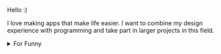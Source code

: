 


Hello :) 

I love making apps that make life easier. I want to combine my design experience with programming and take part in larger projects in this field.

<details>

<summary>For Funny</summary>




<!--START_SECTION:waka-->
![Code Time](http://img.shields.io/badge/Code%20Time-203%20hrs%2032%20mins-blue)

![Profile Views](http://img.shields.io/badge/Profile%20Views-3-blue)

**🐱 My GitHub Data** 

> 🏆 613 Contributions in the Year 2022
 > 
> 📦 78.0 kB Used in GitHub's Storage 
 > 
> 💼 Opted to Hire
 > 
> 📜 53 Public Repositories 
 > 
> 🔑 2 Private Repositories  
 > 
**I'm a Night 🦉** 

```text
🌞 Morning    91 commits     ████░░░░░░░░░░░░░░░░░░░░░   16.67% 
🌆 Daytime    162 commits    ███████░░░░░░░░░░░░░░░░░░   29.67% 
🌃 Evening    136 commits    ██████░░░░░░░░░░░░░░░░░░░   24.91% 
🌙 Night      157 commits    ███████░░░░░░░░░░░░░░░░░░   28.75%

```
📅 **I'm Most Productive on Monday** 

```text
Monday       104 commits    ████░░░░░░░░░░░░░░░░░░░░░   19.05% 
Tuesday      56 commits     ██░░░░░░░░░░░░░░░░░░░░░░░   10.26% 
Wednesday    73 commits     ███░░░░░░░░░░░░░░░░░░░░░░   13.37% 
Thursday     70 commits     ███░░░░░░░░░░░░░░░░░░░░░░   12.82% 
Friday       102 commits    ████░░░░░░░░░░░░░░░░░░░░░   18.68% 
Saturday     59 commits     ██░░░░░░░░░░░░░░░░░░░░░░░   10.81% 
Sunday       82 commits     ███░░░░░░░░░░░░░░░░░░░░░░   15.02%

```


📊 **This Week I Spent My Time On** 

```text
⌚︎ Time Zone: Europe/Istanbul

💬 Programming Languages: 
TypeScript               3 hrs 59 mins       ██████████████████████░░░   87.75% 
CSS                      28 mins             ██░░░░░░░░░░░░░░░░░░░░░░░   10.4% 
HTML                     1 min               ░░░░░░░░░░░░░░░░░░░░░░░░░   0.53% 
XML                      1 min               ░░░░░░░░░░░░░░░░░░░░░░░░░   0.41% 
Markdown                 0 secs              ░░░░░░░░░░░░░░░░░░░░░░░░░   0.35%

🐱‍💻 Projects: 
frontendship             3 hrs 19 mins       ██████████████████░░░░░░░   73.1% 
hangman                  1 hr 13 mins        ██████░░░░░░░░░░░░░░░░░░░   26.9%

```

**I Mostly Code in JavaScript** 

```text
JavaScript               20 repos            ████████████░░░░░░░░░░░░░   47.62% 
HTML                     7 repos             ████░░░░░░░░░░░░░░░░░░░░░   16.67% 
CSS                      6 repos             ███░░░░░░░░░░░░░░░░░░░░░░   14.29% 
Swift                    5 repos             ███░░░░░░░░░░░░░░░░░░░░░░   11.9% 
TypeScript               3 repos             █░░░░░░░░░░░░░░░░░░░░░░░░   7.14%

```



 Last Updated on 09/11/2022 18:49:57 UTC
<!--END_SECTION:waka-->

</details>
